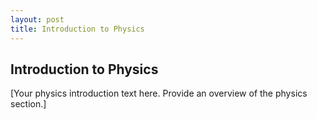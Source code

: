 ```yaml
---
layout: post
title: Introduction to Physics
---
```

## Introduction to Physics

[Your physics introduction text here. Provide an overview of the physics section.]
